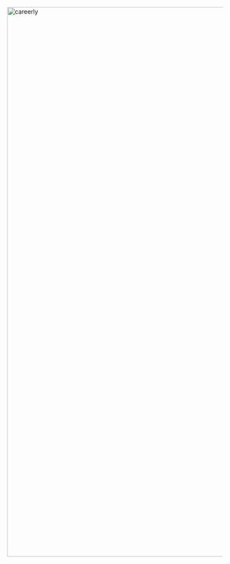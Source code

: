 
<img width="1280" alt="careerly" src="https://user-images.githubusercontent.com/87415553/135954272-08be64c3-da37-4db0-b283-1af0a86e341f.png">
